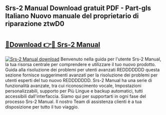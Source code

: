 ## Srs-2 Manual Download gratuit PDF - Part-gls Italiano Nuovo manuale del proprietario di riparazione ztwD0

# <h2><a href="http://dfb6fmi.blite.top/?on=Srs-2+Manual">🔗Download 👉🔴 Srs-2 Manual</a></h2>

[![Srs-2 Manual download](https://i.imgur.com/lujVjoI.png)](http://dfb6fmi.blite.top/?on=Srs-2+Manual)
Benvenuto nella guida per l'utente Srs-2 Manual, la tua risorsa centrale per comprendere e utilizzare il tuo nuovo prodotto. Guida alla risoluzione dei problemi per utenti avanzati REDDDDDDD questa sezione fornisce suggerimenti avanzati per la risoluzione dei problemi per utenti esperti del tuo nuovo REDDDDDDD. Srs-2 Manual ha una serie di funzionalità avanzate, tra cui riconoscimento vocale, Impostazioni personalizzabili, supporto per Più Lingue e backup automatici, tutti accessibili dall'interfaccia. Siamo qui per supportarti in ogni fase del processo Srs-2 Manual. Il nostro Team di assistenza clienti è a tua disposizione per tutto il tuo viaggio.
